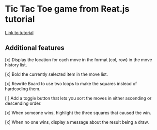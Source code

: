 # Tic Tac Toe game from Reat.js tutorial
[Link to tutorial](https://reactjs.org/tutorial/tutorial.html)

## Additional features
[x] Display the location for each move in the format (col, row) in the move history list.

[x] Bold the currently selected item in the move list.

[x] Rewrite Board to use two loops to make the squares instead of hardcoding them.

[ ] Add a toggle button that lets you sort the moves in either ascending or descending order.

[x] When someone wins, highlight the three squares that caused the win.

[x] When no one wins, display a message about the result being a draw.
